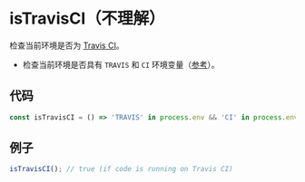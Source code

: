 # isTravisCI（不理解）

检查当前环境是否为 [Travis CI](https://travis-ci.org/)。

- 检查当前环境是否具有 `TRAVIS` 和 `CI` 环境变量（[参考](https://docs.travis-ci.com/user/environment-variables/#Default-Environment-Variables)）。

## 代码

```js
const isTravisCI = () => 'TRAVIS' in process.env && 'CI' in process.env;
```

## 例子

```js
isTravisCI(); // true (if code is running on Travis CI)
```
